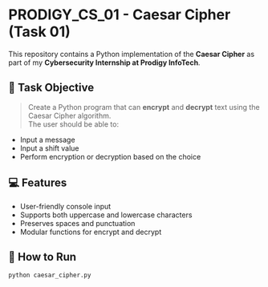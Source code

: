 # PRODIGY_CS_01 - Caesar Cipher (Task 01)

This repository contains a Python implementation of the **Caesar Cipher** as part of my **Cybersecurity Internship at Prodigy InfoTech**.

## 🔐 Task Objective

> Create a Python program that can **encrypt** and **decrypt** text using the Caesar Cipher algorithm.  
> The user should be able to:
- Input a message
- Input a shift value
- Perform encryption or decryption based on the choice

## 💻 Features

- User-friendly console input
- Supports both uppercase and lowercase characters
- Preserves spaces and punctuation
- Modular functions for encrypt and decrypt

## 🧪 How to Run

```bash
python caesar_cipher.py
